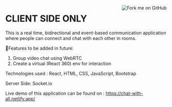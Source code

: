 <a href="https://github.com/Arijit-K/Chat-Application-Client.git"><img align="right" src="https://camo.githubusercontent.com/38ef81f8aca64bb9a64448d0d70f1308ef5341ab/68747470733a2f2f73332e616d617a6f6e6177732e636f6d2f6769746875622f726962626f6e732f666f726b6d655f72696768745f6461726b626c75655f3132313632312e706e67" alt="Fork me on GitHub" data-canonical-src="https://s3.amazonaws.com/github/ribbons/forkme_right_darkblue_121621.png"></a>

# CLIENT SIDE ONLY

This is a real time, bidirectional and event-based communication application where people can connect and chat with each other in rooms.

🌟Features to be added in future:  
1. Group video chat using WebRTC
2. Create a virtual (React 360) env for interaction

Technologies used : React, HTML, CSS, JavaScript, Bootstrap

Server Side: Socket.io

Live demo of this application can be found on : https://chat-with-all.netlify.app/
